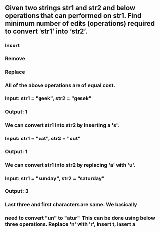 
## Given two strings str1 and str2 and below operations that can performed on str1. Find minimum number of edits (operations) required to convert ‘str1’ into ‘str2’.
### Insert
### Remove
### Replace


### All of the above operations are of equal cost.


### Input:   str1 = "geek", str2 = "gesek"

### Output:  1

### We can convert str1 into str2 by inserting a 's'.


### Input:   str1 = "cat", str2 = "cut"

### Output:  1

### We can convert str1 into str2 by replacing 'a' with 'u'.


### Input:   str1 = "sunday", str2 = "saturday"

### Output:  3

### Last three and first characters are same.  We basically

### need to convert "un" to "atur".  This can be done using below three operations. Replace 'n' with 'r', insert t, insert a
